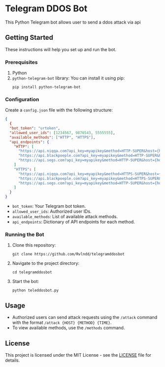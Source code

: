 # Telegram DDOS Bot

This Python Telegram bot allows user to send a ddos attack via api

## Getting Started

These instructions will help you set up and run the bot.

### Prerequisites

1. Python
2. `python-telegram-bot` library: You can install it using pip:
   ```
   pip install python-telegram-bot
   ```

### Configuration

Create a `config.json` file with the following structure:

```json
{
  {
  "bot_token": "urtoken",
  "allowed_user_ids": [1234567, 9876543, 5555555],
  "available_methods": ["HTTP", "HTTPS"],
  "api_endpoints": {
    "HTTP": [
      "https://api.niqqa.com?api_key=myapikey&method=HTTP-SUPER&host={host}&time={time}",
      "https://api.blackpoeple.com?api_key=myapikey&method=HTTP-SUPER&host={host}&time={time}",
      "https://api.segs.com?api_key=myapikey&method=HTTP-SUPER&host={host}&time={time}"
    ]
    "HTTPS": [
      "https://api.niqqa.com?api_key=myapikey&method=HTTPS-SUPER&host={host}&time={time}",
      "https://api.blackpoeple.com?api_key=myapikey&method=HTTPS-SUPER&host={host}&time={time}",
      "https://api.segs.com?api_key=myapikey&method=HTTP-SUPER&host={host}&time={time}"
    ]
  }
}

```

- `bot_token`: Your Telegram bot token.
- `allowed_user_ids`: Authorized user IDs.
- `available_methods`: List of available attack methods.
- `api_endpoints`: Dictionary of API endpoints for each method.

### Running the Bot

1. Clone this repository:
   ```
   git clone https://github.com/Rvlndd/telegramddosbot
   ```

2. Navigate to the project directory:
   ```
   cd telegramddosbot
   ```

3. Start the bot:
   ```
   python teleddosbot.py
   ```

## Usage

- Authorized users can send attack requests using the `/attack` command with the format `/attack {HOST} {METHOD} {TIME}`.
- To view available methods, use the `/methods` command.

## License

This project is licensed under the MIT License - see the [LICENSE](LICENSE) file for details.
```

